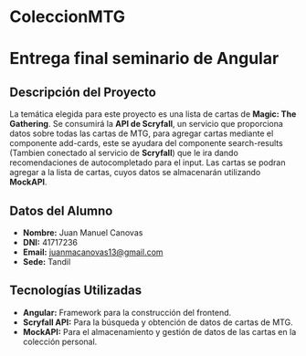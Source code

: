 
# ColeccionMTG
# Entrega final seminario de Angular

## Descripción del Proyecto
La temática elegida para este proyecto es una lista de cartas de **Magic: The Gathering**. Se consumirá la **API de Scryfall**, un servicio que proporciona datos sobre todas las cartas de MTG, para agregar cartas mediante el componente add-cards, este se ayudara del componente search-results (Tambien conectado al servicio de **Scryfall**) que le ira dando recomendaciones de autocompletado para el input. Las cartas se podran agregar a la lista de cartas, cuyos datos se almacenarán utilizando **MockAPI**.

## Datos del Alumno
- **Nombre:** Juan Manuel Canovas
- **DNI:** 41717236
- **Email:** [juanmacanovas13@gmail.com](mailto:juanmacanovas13@gmail.com)
- **Sede:** Tandil

## Tecnologías Utilizadas
- **Angular:** Framework para la construcción del frontend.
- **Scryfall API:** Para la búsqueda y obtención de datos de cartas de MTG.
- **MockAPI:** Para el almacenamiento y gestión de datos de las cartas en la colección personal.


